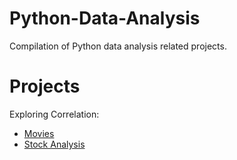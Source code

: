 # Python-Data-Analysis
Compilation of Python data analysis related projects.


# Projects 
Exploring Correlation:
- [Movies](https://github.com/minivia/Python-Data-Analysis/tree/main/Movies)
- [Stock Analysis](https://github.com/minivia/Python-Data-Analysis/tree/main/Stock%20Analysis)
